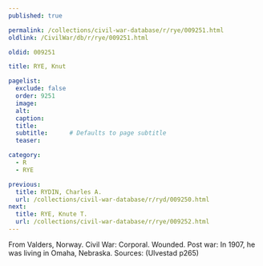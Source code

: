 ```yaml
---
published: true

permalink: /collections/civil-war-database/r/rye/009251.html
oldlink: /CivilWar/db/r/rye/009251.html

oldid: 009251

title: RYE, Knut

pagelist:
  exclude: false
  order: 9251
  image: 
  alt:
  caption:
  title:
  subtitle:      # Defaults to page subtitle
  teaser:

category: 
  - R 
  - RYE

previous:
  title: RYDIN, Charles A.
  url: /collections/civil-war-database/r/ryd/009250.html  
next:
  title: RYE, Knute T.
  url: /collections/civil-war-database/r/rye/009252.html   
---
```

From Valders, Norway. Civil War: Corporal. Wounded. Post war: In 1907, he was living in Omaha, Nebraska. Sources: (Ulvestad p265)